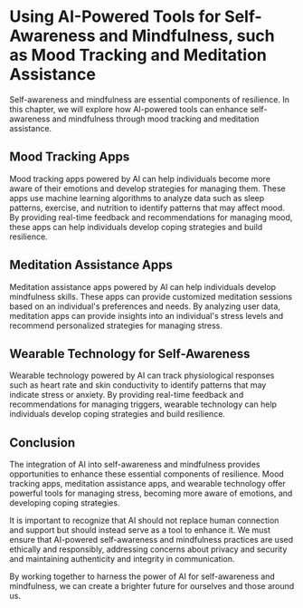 Using AI-Powered Tools for Self-Awareness and Mindfulness, such as Mood Tracking and Meditation Assistance
=======================================================================================================================================================================

Self-awareness and mindfulness are essential components of resilience. In this chapter, we will explore how AI-powered tools can enhance self-awareness and mindfulness through mood tracking and meditation assistance.

Mood Tracking Apps
------------------

Mood tracking apps powered by AI can help individuals become more aware of their emotions and develop strategies for managing them. These apps use machine learning algorithms to analyze data such as sleep patterns, exercise, and nutrition to identify patterns that may affect mood. By providing real-time feedback and recommendations for managing mood, these apps can help individuals develop coping strategies and build resilience.

Meditation Assistance Apps
--------------------------

Meditation assistance apps powered by AI can help individuals develop mindfulness skills. These apps can provide customized meditation sessions based on an individual's preferences and needs. By analyzing user data, meditation apps can provide insights into an individual's stress levels and recommend personalized strategies for managing stress.

Wearable Technology for Self-Awareness
--------------------------------------

Wearable technology powered by AI can track physiological responses such as heart rate and skin conductivity to identify patterns that may indicate stress or anxiety. By providing real-time feedback and recommendations for managing triggers, wearable technology can help individuals develop coping strategies and build resilience.

Conclusion
----------

The integration of AI into self-awareness and mindfulness provides opportunities to enhance these essential components of resilience. Mood tracking apps, meditation assistance apps, and wearable technology offer powerful tools for managing stress, becoming more aware of emotions, and developing coping strategies.

It is important to recognize that AI should not replace human connection and support but should instead serve as a tool to enhance it. We must ensure that AI-powered self-awareness and mindfulness practices are used ethically and responsibly, addressing concerns about privacy and security and maintaining authenticity and integrity in communication.

By working together to harness the power of AI for self-awareness and mindfulness, we can create a brighter future for ourselves and those around us.
